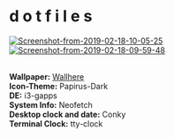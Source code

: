 # d o t f i l e s 

<a href="https://postimg.cc/qz2DLh7C" target="_blank"><img src="https://i.postimg.cc/qz2DLh7C/Screenshot-from-2019-02-18-10-05-25.png" alt="Screenshot-from-2019-02-18-10-05-25"/></a>
<a href="https://postimg.cc/CRXWrTgR" target="_blank"><img src="https://i.postimg.cc/CRXWrTgR/Screenshot-from-2019-02-18-09-59-48.png" alt="Screenshot-from-2019-02-18-09-59-48"/></a><br/><br/>


**Wallpaper:** [Wallhere](https://wallhere.com/de/wallpaper/562143)  
**Icon-Theme:**  Papirus-Dark  
**DE:** i3-gapps  
**System Info:** Neofetch  
**Desktop clock and date:** Conky  
**Terminal Clock:** tty-clock  
